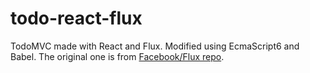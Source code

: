 # todo-react-flux
TodoMVC made with React and Flux. Modified using EcmaScript6 and Babel. The original one is from [Facebook/Flux repo](https://github.com/facebook/flux/tree/master/examples/flux-todomvc).